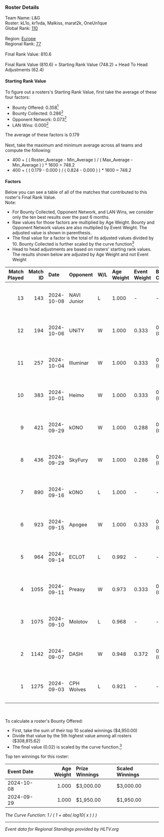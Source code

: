 ### Roster Details<br />
Team Name: L&G<br />
Roster: kL1o, kr1vda, Malkiss, marat2k, OneUn1que<br />
Global Rank: [110](../../standings_global_2024_10_15.md)<br />
<br />
Region: [Europe]( ../../standings_europe_2024_10_15.md)<br />
Regional Rank: [77]( ../../standings_europe_2024_10_15.md)<br />
<br />
Final Rank Value:  810.6<br />
<br />
Final Rank Value (810.6) = Starting Rank Value (748.2) + Head To Head Adjustments (62.4)<br />

#### Starting Rank Value<br />
To figure out a rosters's Starting Rank Value, first take the average of these four factors:<br />
- Bounty Offered: 0.358[<sup>1</sup>](#table2)
- Bounty Collected: 0.286[<sup>2</sup>](#table1)
- Opponent Network: 0.073[<sup>2</sup>](#table1)
- LAN Wins: 0.000[<sup>2</sup>](#table1)

The average of these factors is 0.179<br />
<br />
Next, take the maximum and minimum average across all teams and compute the following:<br />
- 400 + ( ( Roster_Average - Min_Average ) / ( Max_Average - Min_Average ) ) * 1600 = 748.2
- 400 + ( ( 0.179 - 0.000 ) / ( 0.824 - 0.000 ) ) * 1600 = 748.2


#### Factors<br />
Below you can see a table of all of the matches that contributed to this roster's Final Rank Value.<br />
Note:<br />

- For Bounty Collected, Opponent Network, and LAN Wins, we consider only the ten best results over the past 6 months.
- Raw values for those factors are multiplied by Age Weight. Bounty and Opponent Network values are also multiplied by Event Weight. The adjusted value is shown in parenthesis.
- The final value for a factor is the total of its adjusted values divided by 10. Bounty Collected is further scaled by the curve function[<sup>3</sup>](#curveFunction)
- Head to head adjustments are based on rosters' starting rank values. The results shown below are adjusted by Age Weight and not Event Weight
<span id="table1"></span><br />


| Match Played | Match ID | Date       | Opponent    | W/L | Age Weight | Event Weight | Bounty Collected | Opponent Network | LAN Wins  | H2H Adj. | Roster                                    |
| -: | -: | :- | :- | :- | :- | :- | :- | :- | :- | -: | :- |
|           13 |      143 | 2024-10-08 | NAVI Junior | L   | 1.000      | -            | -                | -                | -         |    -8.77 | kL1o, kr1vda, Malkiss, marat2k, OneUn1que |
|           12 |      194 | 2024-10-06 | UNiTY       | W   | 1.000      | 0.333        | 0.043 (0.014)    | 0.461 (0.154)    | 0 (0.000) |    22.43 | kL1o, kr1vda, Malkiss, marat2k, OneUn1que |
|           11 |      257 | 2024-10-04 | Illuminar   | W   | 1.000      | 0.333        | 0.009 (0.003)    | 0.437 (0.146)    | 0 (0.000) |    16.83 | kL1o, kr1vda, Malkiss, marat2k, OneUn1que |
|           10 |      383 | 2024-10-01 | Heimo       | W   | 1.000      | 0.333        | 0.003 (0.001)    | 0.132 (0.044)    | 0 (0.000) |     8.85 | kL1o, kr1vda, Malkiss, marat2k, OneUn1que |
|            9 |      421 | 2024-09-29 | kONO        | W   | 1.000      | 0.288        | 0.022 (0.006)    | 0.400 (0.115)    | 0 (0.000) |    17.20 | kL1o, kr1vda, Malkiss, marat2k, OneUn1que |
|            8 |      436 | 2024-09-29 | SkyFury     | W   | 1.000      | 0.288        | 0.002 (0.000)    | 0.015 (0.004)    | 0 (0.000) |     6.96 | kL1o, kr1vda, Malkiss, marat2k, OneUn1que |
|            7 |      890 | 2024-09-16 | kONO        | L   | 1.000      | -            | -                | -                | -         |   -12.92 | kL1o, kr1vda, Malkiss, marat2k, OneUn1que |
|            6 |      923 | 2024-09-15 | Apogee      | W   | 1.000      | 0.333        | 0.016 (0.005)    | 0.552 (0.184)    | 0 (0.000) |    20.72 | kL1o, kr1vda, Malkiss, marat2k, OneUn1que |
|            5 |      964 | 2024-09-14 | ECLOT       | L   | 0.992      | -            | -                | -                | -         |    -4.76 | kL1o, kr1vda, Malkiss, marat2k, OneUn1que |
|            4 |     1055 | 2024-09-11 | Preasy      | W   | 0.973      | 0.333        | 0.004 (0.001)    | 0.121 (0.039)    | 0 (0.000) |    11.69 | kL1o, kr1vda, Malkiss, marat2k, OneUn1que |
|            3 |     1075 | 2024-09-10 | Molotov     | L   | 0.968      | -            | -                | -                | -         |   -14.84 | kL1o, kr1vda, Malkiss, marat2k, OneUn1que |
|            2 |     1142 | 2024-09-07 | DASH        | W   | 0.948      | 0.372        | 0.000 (0.000)    | 0.125 (0.044)    | 0 (0.000) |    10.41 | kL1o, kr1vda, Malkiss, marat2k, OneUn1que |
|            1 |     1275 | 2024-09-03 | CPH Wolves  | L   | 0.921      | -            | -                | -                | -         |   -11.44 | kL1o, kr1vda, Malkiss, marat2k, OneUn1que |

<br />
<span id="table2"></span><br />
To calculate a roster's Bounty Offered:<br />

- First, take the sum of their top 10 scaled winnings ($4,950.00)
- Divide that value by the 5th highest value among all rosters ($308,815.62)
- The final value (0.02) is scaled by the curve function.[<sup>3</sup>](#curveFunction)

Top ten winnings for this roster:<br />

| Event Date | Age Weight | Prize Winnings | Scaled Winnings |
| :- | -: | :- | :- |
| 2024-10-08 |      1.000 | $3,000.00      | $3,000.00       |
| 2024-09-29 |      1.000 | $1,950.00      | $1,950.00       |


<span id="curveFunction"></span>_The Curve Function: 1 / ( 1 + abs( log10( x ) ) )_<br />

---
_Event data for Regional Standings provided by HLTV.org_<br />
